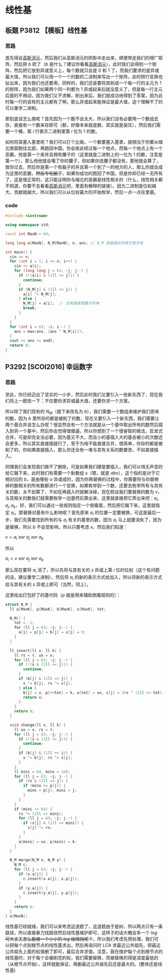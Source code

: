 # 线性基
## 板题 P3812 【模板】线性基
### 思路
首先得会[高斯消元](https://github.com/yabnto/Gaussian-elimination/tree/main)，然后我们从高斯消元的阴影中走出来，顺便带走我们的增广矩阵，然后把 $b$ 砍了（$b$ 是什么？建议你看看[高斯消元](https://github.com/yabnto/Gaussian-elimination/tree/main)），此时我们会得到一个矩阵，然后把它放到异或意义上，每个数就只会是 $0$ 和 $1$ 了，而我们要求的是异或最大值，所以我们可以用一个一个的数的二进制来写出一个矩阵，此时把行变换也扯出来，因为我们也还要用，同样的，我们还是要将其削成一个每一行的主元为 $1$ 的矩阵，因为我们如果两个同一列都为 $1$ 异或起来后就没意义了，但是每一行主元后面的不用动，因为我们又不求解，削出来后，我们就成功地得到了答案，因为此时每一行的该有的主元都有了啊，那么异或起来能保证是最大值，这个理解不了的可以重学二进制。

那到底该怎么做呢？首先因为一个数不会太大，所以我们没有必要用一个数组去存，直接有一个数来存即可（额，好像本来就是数，其实就是装压），然后我们需要一个桶，第 $i$ 行表示二进制里第 $i$ 位为 $1$ 的数。

如何将其塞入基里呢？我们可以打个比喻，一个数要塞入基里，就相当于你要从缅北南部跑往北部，再跑回中国，你会依此经过每一个地点，而每一个地点上有一个恶霸，他是第一个来并且拥有腰子的（这里就是二进制上的一位为 $1$ 的数，注意是第一个），那么他他就会噶了你的腰子，但如果你连腰子都没有，那他就会算了，放你过去，然后你是第一个有脑子的并且第一个到了一的地方的人，那么你就会成为这里的恶霸，~~然后专吃脑子~~，如果你成功的跑回了中国，但是你却已经一无所有了，这是很正常的，这只能证明你与缅北的恶霸是线性相关的（什么，线性相关都不知道，你要不去看看[高斯消元](https://github.com/yabnto/Gaussian-elimination/tree/main)吧，里面有解释的链接）。因为二进制是位权越大，贡献就越大，所以我们可以从位权最大的开始枚举，然后一点一点往里塞。

### code
```cpp
#include <iostream>

using namespace std;

const int MaxN = 64;

long long a[MaxN], N_M[MaxN], n, ans; // N_M 就是缅北的英文首字母

int main() {
  cin >> n;
  for (int i = 1; i <= n; i++) {
    cin >> a[i];
    for (long long j = 63; ~j; j--) {
      if (!(a[i] & (1ll << j))) {
        continue;
      }
      if (N_M[j] & (1ll << j)) {
        a[i] ^= N_M[j];
      } else {
        N_M[j] = a[i];  // 古希腊掌管腰子的神
        break;
      }
    }
  }
  for (int i = 63; ~i; i--) {
    ans = max(ans, (ans ^ N_M[i]));
  }
  cout << ans << endl;
  return 0;
}
```
## P3292 [SCOI2016] 幸运数字
### 思路
至此，你已经迈出了坚实的一小步，然后此时我们又要引入一些新东西了，现在我们将上一题改一下：不仅要你求异或最大值，还要你求一个方案。

所以除了我们现有的 $N_M$（接下来改名为 $b$），我们需要一个数组来维护我们原来的数，因为 $b$ 里所存的都是被削了的数，现在又要引入一个新东西，我们需要让两个基合并该怎么办呢？很显然会有一个方法就是从一个基中取出所有的数然后插入到另一个基中，然后你会觉得很傻逼，所以你想到了一个很睿智的做法，启发式合并，可是却完全没必要，因为基又不大，而且小的基插入大的基会被小的次数还会更多，所以其实直接插就行了，至于为啥不能直接合并，很简单，你存的都是被削了的，你如果直接插入，那么你还会有一堆与其有关系的数要改，不如直接插入。

同理我们会发现我们做不了删除，可是如果我们硬是要插入，我们可以悄无声息的给它踹下来，此时我们有需要一个新数组 $s$（嗯，就是 $abs$），这个指的是对于它相对应的 $b$，是由哪些 $a$ 异或成的，因为你再替换的过程中，你需要将与你替换掉的数相关的所有数都进行一个变换，如果枚举到一个数，还要去枚举所有与其有关的数，太不划算了，不如在再插入时就解决掉，现在假设我们要替换的数为 $v$，与其相关的数我们就需要枚举一边基然后算出来，这里就直接把它弄出来吧：$a_i,a_j,a_k$，好，我们可以通过一些规则指定一个倒霉蛋，然后把它踹下来，这里就指定 $a_i$，那替换对基有什么影响呢？首先原来 $a_i$ 的位置一定要被换，可这是最后一步，我们先需要找到所有的与 $a_i$ 有关的基里的数，因为 $a_i$ 马上就要消失了，因为是替换，所以 $b$ 不会受影响，所以只要考虑 $s$，然后我们知道：

$v = a_i \ xor \  a_j  \ xor  \ a_k$

所以

$a_i = v \ xor  \ a_j  \ xor  \ a_k$

那么现在要将 $a_i$ 消了，所以先将与其有关的 $s$ 异或上第 $i$ 位的位权（这个有问题的话，建议重学二进制），然后将 $a_i$ 的新的表示方式给加入，所以将新的表示方式给与其有关的 $s$ 异或上即可（当然，同上）。

这里给出打包好了的基代码（$p$ 就是用来辅助倒霉规则的）：

```cpp
struct N_M {
  ll a[MaxK], p[MaxK], b[MaxK], s[MaxK], tot;

  N_M() {
    tot = -1;
    for (ll j = 63; ~j; j--) {
      a[j] = p[j] = b[j] = s[j] = 0;
    }
  }

  ll insert(ll x, ll k) {
    ll rs = 0, ux = x;
    for (ll j = 63; ~j; j--) {
      if (!(x & (1ll << j))) {
        continue;
      }
      if (b[j] & (1ll << j)) {
        x ^= b[j], rs ^= s[j];
      } else {
        b[j] = x, p[++tot] = k, a[tot] = ux, s[j] = (rs ^ (1ll << tot));
        return x;
      }
    }
    return 0;
  }

  void change(ll x, ll k) {
    ll ux = x, rs = 0;
    for (ll j = 63; ~j; j--) {
      if (!(x & (1ll << j))) {
        continue;
      }
      if (b[j] & (1ll << j)) {
        x ^= b[j], rs ^= s[j];
      }
    }
    ll mini = 64, minx = 1e9;
    for (ll j = 63; ~j; j--) {
      if (rs & (1ll << j)) {
        if (minx >= p[j]) {
          minx = p[j], mini = j;
        }
      }
    }
    if (mini != 64) {
      rs ^= (1ll << mini);
      for (ll j = 63; ~j; j--) {
        if (s[j] & (1ll << mini)) {
          s[j] ^= rs;
        }
      }
      a[mini] = ux, p[mini] = k;
    }
  }

  N_M merge(N_M x, N_M y) {
    N_M c;
    for (ll j = 63; ~j; j--) {
      if (x.a[j]) {
        c.insert(x.a[j], x.p[j]);
      }
      if (y.a[j]) {
        c.insert(y.a[j], y.p[j]);
      }
    }
    return c;
  }
} e[MaxN];
```

线性基已经就绪，我们可以来考虑这道题了，这道题由于是树，所以两点只有一条路径，所以直接暴力找路径然后线性基维护即可，这样子的话大概会多一个 $log$ ~~可大丈夫怎么能被一个小小的 $log$ 给阻挡呢？~~，所以我们考虑先预处理，我们可以把每个点到根节点的线性基求出，然后再询问时 $LCA$ 求最近公共祖先，把最近公共祖先上面的权值删了即可，最后合并求值，注意，我在维护每个点到根节点的线性基时，对于每个会被削完的权，我们需要替换，而被替换的得是深度最低的（从根节点开始），这样就能保证，再删最近公共祖先后还是最大的。(整体还是线性基)

